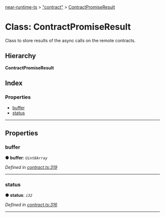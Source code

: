 [near-runtime-ts](../README.md) > ["contract"](../modules/_contract_.md) > [ContractPromiseResult](../classes/_contract_.contractpromiseresult.md)

# Class: ContractPromiseResult

Class to store results of the async calls on the remote contracts.

## Hierarchy

**ContractPromiseResult**

## Index

### Properties

* [buffer](_contract_.contractpromiseresult.md#buffer)
* [status](_contract_.contractpromiseresult.md#status)

---

## Properties

<a id="buffer"></a>

###  buffer

**● buffer**: *`Uint8Array`*

*Defined in [contract.ts:319](https://github.com/nearprotocol/near-runtime-ts/blob/d0fcf87/assembly/contract.ts#L319)*

___
<a id="status"></a>

###  status

**● status**: *`i32`*

*Defined in [contract.ts:316](https://github.com/nearprotocol/near-runtime-ts/blob/d0fcf87/assembly/contract.ts#L316)*

___


